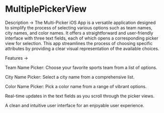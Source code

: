 # MultiplePickerView

Description -> 
The Multi-Picker iOS App is a versatile application designed to simplify the process of selecting various options such as team names, city names, and color names. It offers a straightforward and user-friendly interface with three text fields, each of which opens a corresponding picker view for selection. This app streamlines the process of choosing specific attributes by providing a clear visual representation of the available choices.

Features ->

Team Name Picker: Choose your favorite sports team from a list of options.

City Name Picker: Select a city name from a comprehensive list.

Color Name Picker: Pick a color name from a range of vibrant options.

Real-time updates in the text fields as you scroll through the picker views.

A clean and intuitive user interface for an enjoyable user experience.
